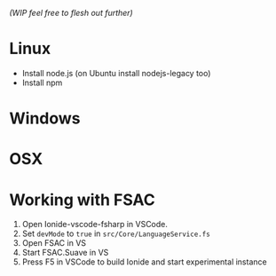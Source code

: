 _(WIP feel free to flesh out further)_

# Linux

- Install node.js
    (on Ubuntu install nodejs-legacy too)
- Install npm

# Windows 



# OSX


# Working with FSAC

1. Open Ionide-vscode-fsharp in VSCode.
2. Set `devMode` to `true` in `src/Core/LanguageService.fs`
3. Open FSAC in VS
4. Start FSAC.Suave in VS
5. Press F5 in VSCode to build Ionide and start experimental instance
